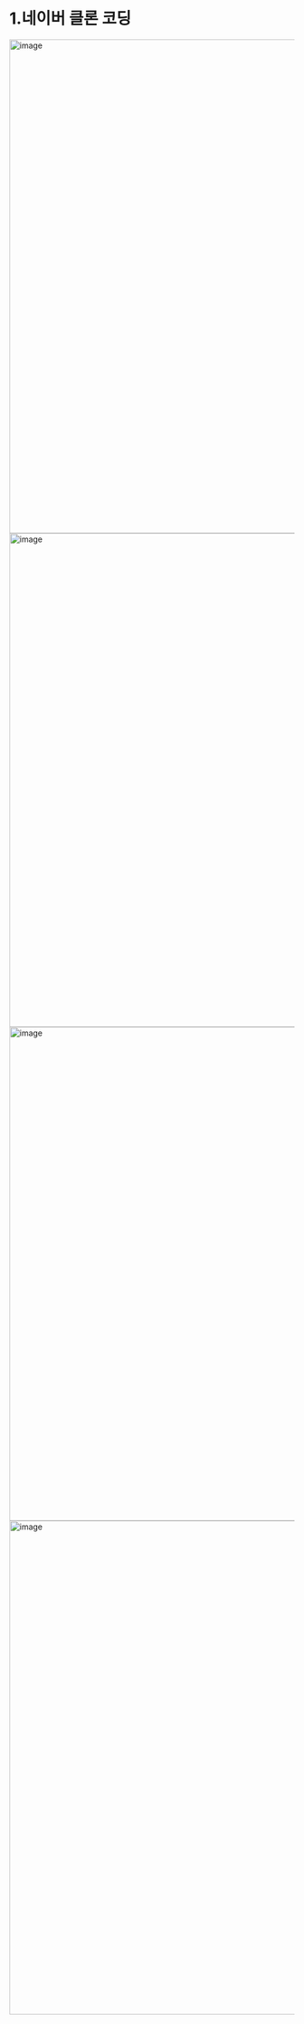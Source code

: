 # 1.네이버 클론 코딩
<img width="1891" height="872" alt="image" src="https://github.com/user-attachments/assets/c3b496eb-6f80-4636-adee-c6f339810a96" />
<img width="1888" height="872" alt="image" src="https://github.com/user-attachments/assets/6292c97a-5ee7-4fcb-9d12-ba4b200f8322" />
<img width="1890" height="872" alt="image" src="https://github.com/user-attachments/assets/8898b264-7678-4c7f-91d9-6e7427eb002e" />
<img width="1889" height="872" alt="image" src="https://github.com/user-attachments/assets/86728e0b-8dca-4a47-bc4b-2d9c1b936d45" />
